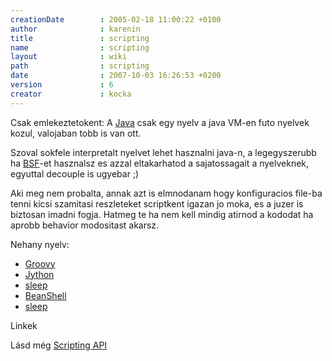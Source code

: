 ```yaml
---
creationDate        : 2005-02-18 11:00:22 +0100 
author              : karenin 
title               : scripting 
name                : scripting 
layout              : wiki 
path                : scripting 
date                : 2007-10-03 16:26:53 +0200 
version             : 6 
creator             : kocka 
---
```

Csak emlekeztetokent: A [Java](java.html) csak egy nyelv a java VM-en futo nyelvek kozul, valojaban tobb is van ott.

Szoval sokfele interpretalt nyelvet lehet hasznalni java-n, a legegyszerubb ha [BSF](BSF.html)-et hasznalsz es azzal eltakarhatod a sajatossagait a nyelveknek, egyuttal decouple is ugyebar ;)

Aki meg nem probalta, annak azt is elmnodanam hogy konfiguracios file-ba tenni kicsi szamitasi reszleteket scriptkent igazan jo moka, es a juzer is biztosan imadni fogja. Hatmeg te ha nem kell mindig atirnod a kododat ha aprobb behavior modositast akarsz.

Nehany nyelv:

*   [Groovy](Groovy.html)
*   [Jython](jython.html)
*   [sleep](sleep.html)
*   [BeanShell](BeanShell.html)
*   [sleep](sleep.html)

Linkek

Lásd még [Scripting API](Scripting%20API.html)
